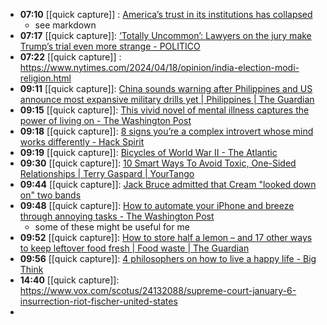 - **07:10** [[quick capture]] : [America’s trust in its institutions has collapsed](https://www.economist.com/united-states/2024/04/17/americas-trust-in-its-institutions-has-collapsed "America’s trust in its institutions has collapsed")
	- see markdown
- **07:17** [[quick capture]]:  [‘Totally Uncommon’: Lawyers on the jury make Trump’s trial even more strange - POLITICO](https://www.politico.com/news/2024/04/18/trump-trial-jury-lawyers-00152839)
- **07:22** [[quick capture]] : https://www.nytimes.com/2024/04/18/opinion/india-election-modi-religion.html
- **09:11** [[quick capture]]:  [China sounds warning after Philippines and US announce most expansive military drills yet | Philippines | The Guardian](https://www.theguardian.com/world/2024/apr/18/china-warning-balikatan-exercise-2024-philippines-us-military-drills)
- **09:15** [[quick capture]]:  [This vivid novel of mental illness captures the power of living on - The Washington Post](https://www.washingtonpost.com/books/2024/04/17/what-kingdom-fine-grabol-review/)
- **09:18** [[quick capture]]:  [8 signs you’re a complex introvert whose mind works differently - Hack Spirit](https://hackspirit.com/signs-youre-a-complex-introvert-whose-mind-works-differently/)
- **09:19** [[quick capture]]:  [Bicycles of World War II - The Atlantic](https://www.theatlantic.com/photo/2024/04/photos-bicycles-world-war-ii/678086/)
- **09:30** [[quick capture]]:  [10 Smart Ways To Avoid Toxic, One-Sided Relationships | Terry Gaspard | YourTango](https://www.yourtango.com/love/smart-ways-avoid-toxic-one-sided-relationships)
- **09:44** [[quick capture]]:  [Jack Bruce admitted that Cream "looked down on" two bands](https://faroutmagazine.co.uk/jack-bruce-two-classic-bands-cream-looked-down-on/)
- **09:48** [[quick capture]]:  [How to automate your iPhone and breeze through annoying tasks - The Washington Post](https://www.washingtonpost.com/technology/2024/04/18/how-use-shortcuts-iphone-automation/)
	- some of these might be useful for me
- **09:52** [[quick capture]]:  [How to store half a lemon – and 17 other ways to keep leftover food fresh | Food waste | The Guardian](https://www.theguardian.com/environment/2024/apr/18/ways-keep-leftover-food-fresh-opened-tins-cut-avocados-chefs-experts)
- **09:56** [[quick capture]]:  [4 philosophers on how to live a happy life - Big Think](https://bigthink.com/thinking/4-philosophers-on-how-to-live-a-happy-life/)
- **14:40** [[quick capture]]:  https://www.vox.com/scotus/24132088/supreme-court-january-6-insurrection-riot-fischer-united-states
-